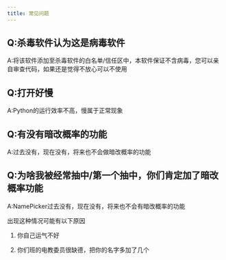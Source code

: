 ```yaml
---
title: 常见问题
---
```


## Q:杀毒软件认为这是病毒软件

A:将该软件添加至杀毒软件的白名单/信任区中，本软件保证不含病毒，您可以亲自审查代码，如果还是觉得不放心可以不使用

## Q:打开好慢

A:Python的运行效率不高，慢属于正常现象

## Q:有没有暗改概率的功能

A:过去没有，现在没有，将来也不会做暗改概率的功能

## Q:为啥我被经常抽中/第一个抽中，你们肯定加了暗改概率功能

A:NamePicker过去没有，现在没有，将来也不会有暗改概率的功能

出现这种情况可能有以下原因

1. 你自己运气不好

2. 你们班的电教委员很缺德，把你的名字多加了几个